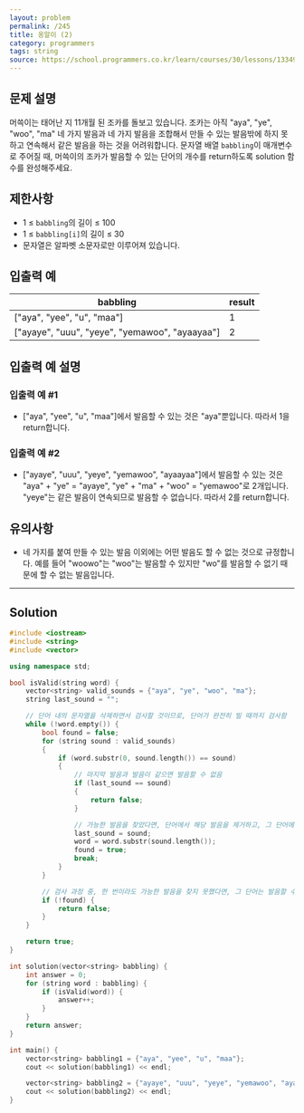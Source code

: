 ```yaml
---
layout: problem
permalink: /245
title: 옹알이 (2)
category: programmers
tags: string
source: https://school.programmers.co.kr/learn/courses/30/lessons/133499
---
```


## 문제 설명

머쓱이는 태어난 지 11개월 된 조카를 돌보고 있습니다. 조카는 아직 "aya", "ye", "woo", "ma" 네 가지 발음과 네 가지 발음을 조합해서 만들 수 있는 발음밖에 하지 못하고 연속해서 같은 발음을 하는 것을 어려워합니다. 문자열 배열 `babbling`이 매개변수로 주어질 때, 머쓱이의 조카가 발음할 수 있는 단어의 개수를 return하도록 solution 함수를 완성해주세요.

## 제한사항

- 1 ≤ `babbling`의 길이 ≤ 100
- 1 ≤ `babbling[i]`의 길이 ≤ 30
- 문자열은 알파벳 소문자로만 이루어져 있습니다.

## 입출력 예

| babbling | result |
| --- | --- |
| ["aya", "yee", "u", "maa"] | 1 |
| ["ayaye", "uuu", "yeye", "yemawoo", "ayaayaa"] | 2 |

## 입출력 예 설명

### 입출력 예 #1

- ["aya", "yee", "u", "maa"]에서 발음할 수 있는 것은 "aya"뿐입니다. 따라서 1을 return합니다.

### 입출력 예 #2

- ["ayaye", "uuu", "yeye", "yemawoo", "ayaayaa"]에서 발음할 수 있는 것은 "aya" + "ye" = "ayaye", "ye" + "ma" + "woo" = "yemawoo"로 2개입니다. "yeye"는 같은 발음이 연속되므로 발음할 수 없습니다. 따라서 2를 return합니다.

## 유의사항

- 네 가지를 붙여 만들 수 있는 발음 이외에는 어떤 발음도 할 수 없는 것으로 규정합니다. 예를 들어 "woowo"는 "woo"는 발음할 수 있지만 "wo"를 발음할 수 없기 때문에 할 수 없는 발음입니다.

---

## Solution

```cpp
#include <iostream>
#include <string>
#include <vector>

using namespace std;

bool isValid(string word) {
    vector<string> valid_sounds = {"aya", "ye", "woo", "ma"};
    string last_sound = "";

    // 단어 내의 문자열을 삭제하면서 검사할 것이므로, 단어가 완전히 빌 때까지 검사함
    while (!word.empty()) {
        bool found = false;
        for (string sound : valid_sounds)
        {
            if (word.substr(0, sound.length()) == sound)
            {
                // 마지막 발음과 발음이 같으면 발음할 수 없음
                if (last_sound == sound)
                {
                    return false;
                }

                // 가능한 발음을 찾았다면, 단어에서 해당 발음을 제거하고, 그 단어에 대해 다시 발음 검사를 시작(break)함
                last_sound = sound;
                word = word.substr(sound.length());
                found = true;
                break;
            }
        }

        // 검사 과정 중, 한 번이라도 가능한 발음을 찾지 못했다면, 그 단어는 발음할 수 없는 단어임
        if (!found) {
            return false;
        }
    }

    return true;
}

int solution(vector<string> babbling) {
    int answer = 0;
    for (string word : babbling) {
        if (isValid(word)) {
            answer++;
        }
    }
    return answer;
}

int main() {
    vector<string> babbling1 = {"aya", "yee", "u", "maa"};
    cout << solution(babbling1) << endl;

    vector<string> babbling2 = {"ayaye", "uuu", "yeye", "yemawoo", "ayaayaa"};
    cout << solution(babbling2) << endl;
}
```
